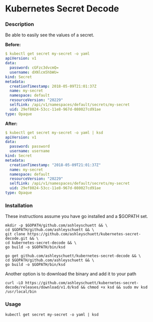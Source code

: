 # Kubernetes Secret Decode

### Description
Be able to easily see the values of a secret.

**Before:**
```yaml
$ kubectl get secret my-secret -o yaml
apiVersion: v1
data:
  password: cGFzc3dvcmQ=
  username: dXNlcm5hbWU=
kind: Secret
metadata:
  creationTimestamp: 2018-05-09T21:01:37Z
  name: my-secret
  namespace: default
  resourceVersion: "20229"
  selfLink: /api/v1/namespaces/default/secrets/my-secret
  uid: 29ef8024-53cc-11e8-967d-080027cd91ae
type: Opaque
```

**After:**
```yaml
$ kubectl get secret my-secret -o yaml | ksd
apiVersion: v1
data:
  password: password
  username: username
kind: Secret
metadata:
  creationTimestamp: "2018-05-09T21:01:37Z"
  name: my-secret
  namespace: default
  resourceVersion: "20229"
  selfLink: /api/v1/namespaces/default/secrets/my-secret
  uid: 29ef8024-53cc-11e8-967d-080027cd91ae
type: Opaque
```

### Installation

These instructions assume you have go installed and a $GOPATH set.

```
mkdir -p $GOPATH/github.com/ashleyschuett && \
cd $GOPATH/github.com/ashleyschuett && \
git clone https://github.com/ashleyschuett/kubernetes-secret-decode.git && \
cd kubernetes-secret-decode && \
go build -o $GOPATH/bin/ksd
```

```
go get github.com/ashleyschuett/kubernetes-secret-decode && \
cd $GOPATH/github.com/ashleyschuett && \
go build -o $GOPATH/bin/ksd
```

Another option is to download the binary and add it to your path
```
curl -LO https://github.com/ashleyschuett/kubernetes-secret-decode/releases/download/v1.0/ksd && chmod +x ksd && sudo mv ksd /usr/local/bin 
```

### Usage
`kubectl get secret my-secret -o yaml | ksd`
